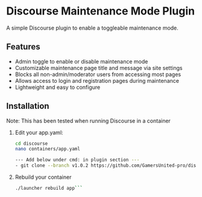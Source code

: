 # Discourse Maintenance Mode Plugin

A simple Discourse plugin to enable a toggleable maintenance mode.

## Features

- Admin toggle to enable or disable maintenance mode  
- Customizable maintenance page title and message via site settings  
- Blocks all non-admin/moderator users from accessing most pages  
- Allows access to login and registration pages during maintenance  
- Lightweight and easy to configure

## Installation

Note: This has been tested when running Discourse in a container

1. Edit your app.yaml:
   ```bash
   cd discourse
   nano containers/app.yaml

   --- Add below under cmd: in plugin section ---
   - git clone --branch v1.0.2 https://github.com/GamersUnited-pro/discourse-maintenance-mode.git```
4. Rebuild your container
   ```bash
   ./launcher rebuild app```
